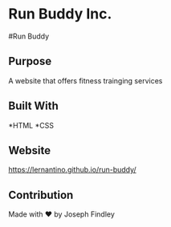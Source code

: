 # Run Buddy Inc.

#Run Buddy

## Purpose
A website that offers fitness trainging services

## Built With
*HTML
*CSS

## Website
https://lernantino.github.io/run-buddy/

## Contribution
Made with ❤️ by Joseph Findley

